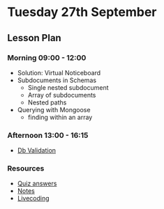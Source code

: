 # Tuesday 27th September

## Lesson Plan

### Morning 09:00 - 12:00

+ Solution: Virtual Noticeboard
+ Subdocuments in Schemas
    + Single nested subdocument
    + Array of subdocuments
    + Nested paths
+ Querying with Mongoose
    + finding within an array

### Afternoon 13:00 - 16:15

+ [Db Validation](https://github.com/DigitalCareerInstitute/BE-Db-Validation)

### Resources

+ [Quiz answers](27%20September_Quiz.md)
+ [Notes](27%20September_Notes.md)
+ [Livecoding](https://github.com/FbW-WD21-E11/livecoding-http-verbs-crud)